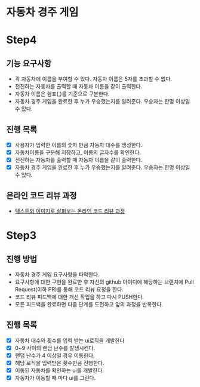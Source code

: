 # 자동차 경주 게임

# Step4
## 기능 요구사항
* 각 자동차에 이름을 부여할 수 있다. 자동차 이름은 5자를 초과할 수 없다.
* 전진하는 자동차를 출력할 때 자동차 이름을 같이 출력한다.
* 자동차 이름은 쉼표(,)를 기준으로 구분한다.
* 자동차 경주 게임을 완료한 후 누가 우승했는지를 알려준다. 우승자는 한명 이상일 수 있다.

## 진행 목록
-[x] 사용자가 입력한 이름의 숫자 만큼 자동차 대수를 생성한다.
-[x] 자동차이름을 구분해 저장하고, 이름의 글자수를 확인한다.
-[x] 전진하는 자동차를 출력할 때 자동차 이름을 같이 출력한다.
-[x] 자동차 경주 게임을 완료한 후 누가 우승했는지를 알려준다. 우승자는 한명 이상일 수 있다.

## 온라인 코드 리뷰 과정
* [텍스트와 이미지로 살펴보는 온라인 코드 리뷰 과정](https://github.com/next-step/nextstep-docs/tree/master/codereview)

# Step3
## 진행 방법
* 자동차 경주 게임 요구사항을 파악한다.
* 요구사항에 대한 구현을 완료한 후 자신의 github 아이디에 해당하는 브랜치에 Pull Request(이하 PR)를 통해 코드 리뷰 요청을 한다.
* 코드 리뷰 피드백에 대한 개선 작업을 하고 다시 PUSH한다.
* 모든 피드백을 완료하면 다음 단계를 도전하고 앞의 과정을 반복한다.

## 진행 목록
-[x] 자동차 대수와 횟수를 입력 받는 ui로직을 개발한다
-[x] 0~9 사이의 랜덤 난수를 발생시킨다.
-[x] 랜덤 난수가 4 이상일 경우 이동한다. 
-[x] 해당 로직을 입력받은 횟수만큼 진행한다.
-[x] 이동된 자동차를 확인하는 ui를 개발한다.
-[x] 자동차가 이동할 때 마다 ui를 그린다. 